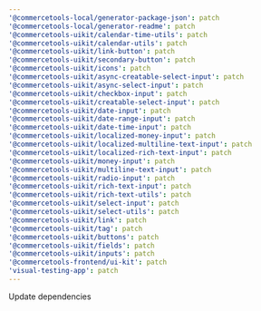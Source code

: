 ```yaml
---
'@commercetools-local/generator-package-json': patch
'@commercetools-local/generator-readme': patch
'@commercetools-uikit/calendar-time-utils': patch
'@commercetools-uikit/calendar-utils': patch
'@commercetools-uikit/link-button': patch
'@commercetools-uikit/secondary-button': patch
'@commercetools-uikit/icons': patch
'@commercetools-uikit/async-creatable-select-input': patch
'@commercetools-uikit/async-select-input': patch
'@commercetools-uikit/checkbox-input': patch
'@commercetools-uikit/creatable-select-input': patch
'@commercetools-uikit/date-input': patch
'@commercetools-uikit/date-range-input': patch
'@commercetools-uikit/date-time-input': patch
'@commercetools-uikit/localized-money-input': patch
'@commercetools-uikit/localized-multiline-text-input': patch
'@commercetools-uikit/localized-rich-text-input': patch
'@commercetools-uikit/money-input': patch
'@commercetools-uikit/multiline-text-input': patch
'@commercetools-uikit/radio-input': patch
'@commercetools-uikit/rich-text-input': patch
'@commercetools-uikit/rich-text-utils': patch
'@commercetools-uikit/select-input': patch
'@commercetools-uikit/select-utils': patch
'@commercetools-uikit/link': patch
'@commercetools-uikit/tag': patch
'@commercetools-uikit/buttons': patch
'@commercetools-uikit/fields': patch
'@commercetools-uikit/inputs': patch
'@commercetools-frontend/ui-kit': patch
'visual-testing-app': patch
---
```


Update dependencies
